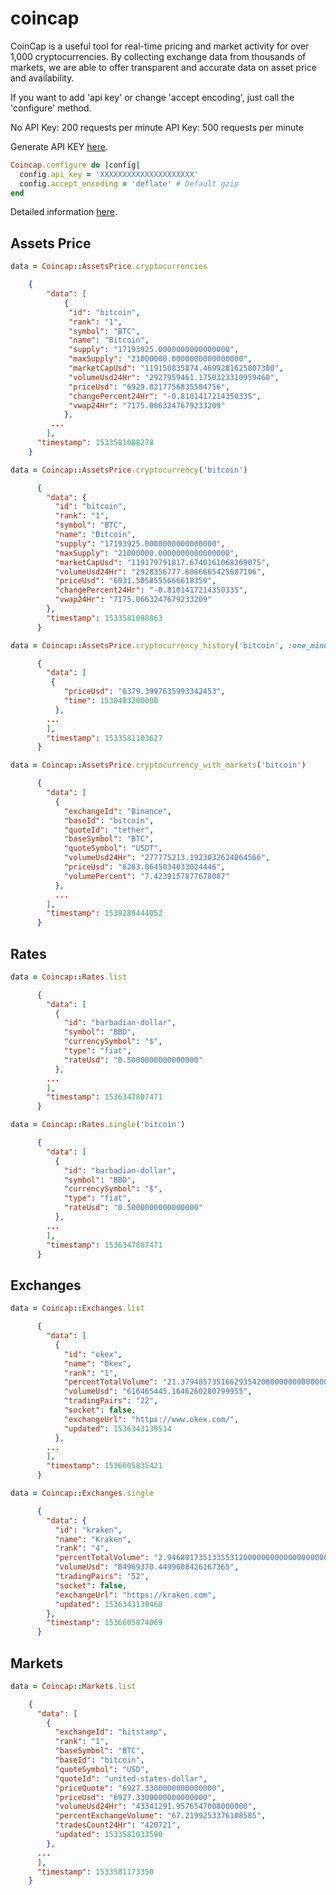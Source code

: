 # coincap
CoinCap is a useful tool for real-time pricing and market activity for over 1,000 cryptocurrencies. By collecting exchange data from thousands of markets, we are able to offer transparent and accurate data on asset price and availability.

If you want to add 'api key' or change 'accept encoding', just call the 'configure' method.

No API Key: 200 requests per minute
API Key: 500 requests per minute

Generate API KEY [here](https://coincap.io/api-key).

```Ruby
Coincap.configure do |config|
  config.api_key = 'XXXXXXXXXXXXXXXXXXXXX'
  config.accept_encoding = 'deflate' # Default gzip
end
```

Detailed information [here](https://docs.coincap.io/).

## Assets Price
```Ruby
data = Coincap::AssetsPrice.cryptocurrencies
```
```JSON
    {
        "data": [
            {
             "id": "bitcoin",
             "rank": "1",
             "symbol": "BTC",
             "name": "Bitcoin",
             "supply": "17193925.0000000000000000",
             "maxSupply": "21000000.0000000000000000",
             "marketCapUsd": "119150835874.4699281625807300",
             "volumeUsd24Hr": "2927959461.1750323310959460",
             "priceUsd": "6929.8217756835584756",
             "changePercent24Hr": "-0.8101417214350335",
             "vwap24Hr": "7175.0663247679233209"
            },
         ...
        ],
      "timestamp": 1533581088278
    }
```

```Ruby
data = Coincap::AssetsPrice.cryptocurrency('bitcoin')
```
```JSON
      {
        "data": {
          "id": "bitcoin",
          "rank": "1",
          "symbol": "BTC",
          "name": "Bitcoin",
          "supply": "17193925.0000000000000000",
          "maxSupply": "21000000.0000000000000000",
          "marketCapUsd": "119179791817.6740161068269075",
          "volumeUsd24Hr": "2928356777.6066665425687196",
          "priceUsd": "6931.5058555666618359",
          "changePercent24Hr": "-0.8101417214350335",
          "vwap24Hr": "7175.0663247679233209"
        },
        "timestamp": 1533581098863
      }
```

```Ruby
data = Coincap::AssetsPrice.cryptocurrency_history('bitcoin', :one_minute)
```
```JSON
      {
        "data": [
         {
            "priceUsd": "6379.3997635993342453",
            "time": 1530403200000
          },
        ...
        ],
        "timestamp": 1533581103627
      }
```

```Ruby
data = Coincap::AssetsPrice.cryptocurrency_with_markets('bitcoin')
```
```JSON
      {
        "data": [
          {
            "exchangeId": "Binance",
            "baseId": "bitcoin",
            "quoteId": "tether",
            "baseSymbol": "BTC",
            "quoteSymbol": "USDT",
            "volumeUsd24Hr": "277775213.1923032624064566",
            "priceUsd": "6263.8645034633024446",
            "volumePercent": "7.4239157877678087"
          },
          ...
        ],
        "timestamp": 1539289444052
      }
```

## Rates
```Ruby
data = Coincap::Rates.list
```
```JSON
      {
        "data": [
          {
            "id": "barbadian-dollar",
            "symbol": "BBD",
            "currencySymbol": "$",
            "type": "fiat",
            "rateUsd": "0.5000000000000000"
          },
        ...
        ],
        "timestamp": 1536347807471
      }
```

```Ruby
data = Coincap::Rates.single('bitcoin')
```
```JSON
      {
        "data": [
          {
            "id": "barbadian-dollar",
            "symbol": "BBD",
            "currencySymbol": "$",
            "type": "fiat",
            "rateUsd": "0.5000000000000000"
          },
        ...
        ],
        "timestamp": 1536347807471
      }
```

## Exchanges
```Ruby
data = Coincap::Exchanges.list
```
```JSON
      {
        "data": [
          {
            "id": "okex",
            "name": "Okex",
            "rank": "1",
            "percentTotalVolume": "21.379485735166293542000000000000000000",
            "volumeUsd": "616465445.1646260280799955",
            "tradingPairs": "22",
            "socket": false,
            "exchangeUrl": "https://www.okex.com/",
            "updated": 1536343139514
          },
        ...
        ],
        "timestamp": 1536605835421
      }
```

```Ruby
data = Coincap::Exchanges.single
```
```JSON
      {
        "data": {
          "id": "kraken",
          "name": "Kraken",
          "rank": "4",
          "percentTotalVolume": "2.946801735133553120000000000000000000",
          "volumeUsd": "84969370.4499608426167365",
          "tradingPairs": "52",
          "socket": false,
          "exchangeUrl": "https://kraken.com",
          "updated": 1536343139468
        },
        "timestamp": 1536605874069
      }
```

## Markets
```Ruby
data = Coincap::Markets.list
```
```JSON
    {
      "data": [
        {
          "exchangeId": "bitstamp",
          "rank": "1",
          "baseSymbol": "BTC",
          "baseId": "bitcoin",
          "quoteSymbol": "USD",
          "quoteId": "united-states-dollar",
          "priceQuote": "6927.3300000000000000",
          "priceUsd": "6927.3300000000000000",
          "volumeUsd24Hr": "43341291.9576547008000000",
          "percentExchangeVolume": "67.2199253376108585",
          "tradesCount24Hr": "420721",
          "updated": 1533581033590
        },
      ...
      ],
      "timestamp": 1533581173350
    }
```